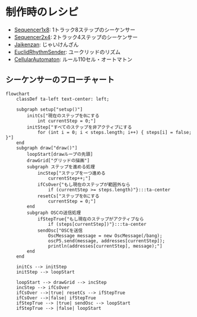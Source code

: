 # 制作時のレシピ

- [Sequencer1x8](Sequencer1x8): 1トラック8ステップのシーケンサー
- [Sequencer2x4](Sequencer2x4): 2トラック4ステップのシーケンサー
- [Jaikenzan](Jaikenzan): じゃいけんざん
- [EuclidRhythmSender](EuclidRhythmSender): ユークリッドのリズム
- [CellularAutomaton](CellularAutomaton): ルール110セル・オートマトン

## シーケンサーのフローチャート

```mermaid
flowchart
    classDef ta-left text-center: left;

    subgraph setup["setup()"]
        initCs["現在のステップを0にする
            int currentStep = 0;"]
        initStep["すべてのステップを非アクティブにする
            for (int i = 0; i < steps.length; i++) { steps[i] = false; }"]
    end
    subgraph draw["draw()"]
        loopStart[drawループの先頭]
        drawGrid["グリッドの描画"]
        subgraph ステップを進める処理
            incStep["ステップを一つ進める
                currentStep++;"]
            ifCsOver{"もし現在のステップが範囲外なら
                if (currentStep >= steps.length)"}:::ta-center
            resetCs["ステップを0にする
                currentStep = 0;"]
        end
        subgraph OSCの送信処理
            ifStepTrue{"もし現在のステップがアクティブなら
                if (steps[currentStep])"}:::ta-center
            sendOsc["OSCを送信
                OscMessage message = new OscMessage(/bang);
                oscP5.send(message, addresses[currentStep]);
                println(addresses[currentStep], message);"]
        end
    end

    initCs --> initStep
    initStep --> loopStart

    loopStart --> drawGrid --> incStep
    incStep --> ifCsOver
    ifCsOver -->|true| resetCs --> ifStepTrue
    ifCsOver -->|false| ifStepTrue
    ifStepTrue --> |true| sendOsc --> loopStart
    ifStepTrue --> |false| loopStart
```
